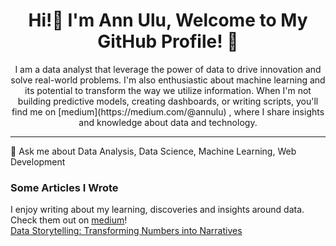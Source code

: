 <h1 align="center"> Hi!👋 I'm Ann Ulu, Welcome to My GitHub Profile! 🌟 </h1>

<p align="center"> I am a data analyst that leverage the power of data to drive innovation and solve real-world problems. I'm also enthusiastic about machine learning and its potential to transform the way we utilize information. When I'm not building predictive models, creating dashboards, or writing scripts, you'll find me on [medium](https://medium.com/@annulu) , where I share insights and knowledge about data and technology.
 </p>
<hr>
💬 Ask me about Data Analysis, Data Science, Machine Learning, Web Development

### Some Articles I Wrote
I enjoy writing about my learning, discoveries and insights around data. Check them out on [medium](https://medium.com/@annulu)!<br>
[Data Storytelling: Transforming Numbers into Narratives](https://medium.com/@annulu/data-storytelling-transforming-numbers-into-narratives-557ee150cb2d)
